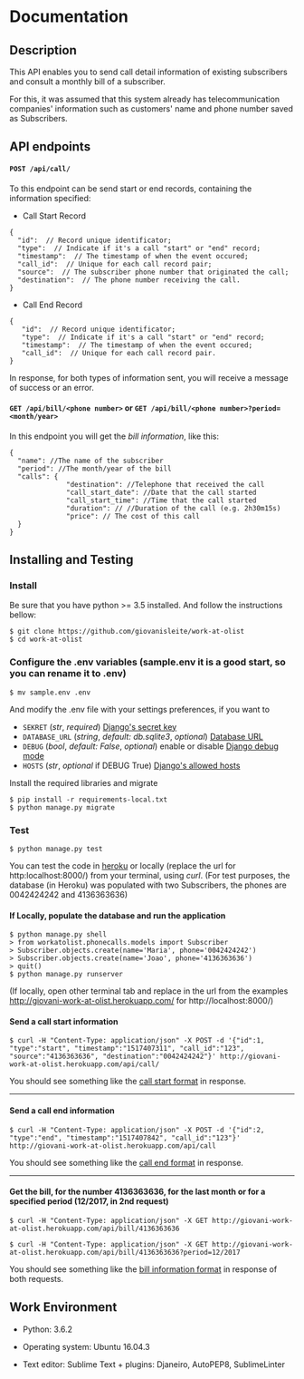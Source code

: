 # Documentation

## Description

This API enables you to send call detail information of existing subscribers and consult a monthly bill of a subscriber.

For this, it was assumed that this system already has telecommunication companies' information such as customers' name and phone number saved as Subscribers.


## API endpoints

#### ```POST /api/call/```

To this endpoint can be send start or end records, containing the information specified:

- <span id="call_start_format">Call Start Record</span>

```
{
  "id":  // Record unique identificator;
  "type":  // Indicate if it's a call "start" or "end" record;
  "timestamp":  // The timestamp of when the event occured;
  "call_id":  // Unique for each call record pair;
  "source":  // The subscriber phone number that originated the call;
  "destination":  // The phone number receiving the call.
}
```

- <span id="call_end_format">Call End Record</span>

```
{
   "id":  // Record unique identificator;
   "type":  // Indicate if it's a call "start" or "end" record;
   "timestamp":  // The timestamp of when the event occured;
   "call_id":  // Unique for each call record pair.
}
```

In response, for both types of information sent, you will receive a message of success or an error.


#### `GET /api/bill/<phone number>` or `GET /api/bill/<phone number>?period=<month/year>`

In this endpoint you will get the <span id="bill_format">*bill information*</span>, like this:

```
{
  "name": //The name of the subscriber
  "period": //The month/year of the bill
  "calls": {
              "destination": //Telephone that received the call
              "call_start_date": //Date that the call started
              "call_start_time": //Time that the call started
              "duration": // //Duration of the call (e.g. 2h30m15s)
              "price": // The cost of this call
  }
}
```

## Installing and Testing

### Install

Be sure that you have python >= 3.5 installed. And follow the instructions bellow:

```console
$ git clone https://github.com/giovanisleite/work-at-olist
$ cd work-at-olist
```

### Configure the .env variables (sample.env it is a good start, so you can rename it to .env)

```
$ mv sample.env .env
```

And modify the .env file with your settings preferences, if you want to

- `SEKRET` (_str_, _required_) [Django's secret key](https://docs.djangoproject.com/en/2.0/ref/settings/#secret-key)
- `DATABASE_URL` (_string_, _default: db.sqlite3_, _optional_) [Database URL](https://github.com/kennethreitz/dj-database-url#url-schema)
- `DEBUG` (_bool_, _default: False_, _optional_) enable or disable [Django debug mode](https://docs.djangoproject.com/en/2.0/ref/settings/#debug)
- `HOSTS` (_str_, _optional_ if DEBUG True) [Django's allowed hosts](https://docs.djangoproject.com/en/2.0/ref/settings/#allowed-hosts)

Install the required libraries and migrate

```console
$ pip install -r requirements-local.txt
$ python manage.py migrate
```

### Test

```console
$ python manage.py test
```

You can test the code in [heroku](http://giovani-work-at-olist.herokuapp.com/) or locally (replace the url for http:localhost:8000/) from your terminal, using _curl_. (For test purposes, the database (in Heroku) was populated with two Subscribers, the phones are 0042424242 and 4136363636)

#### If Locally, populate the database and run the application

```console
$ python manage.py shell
> from workatolist.phonecalls.models import Subscriber
> Subscriber.objects.create(name='Maria', phone='0042424242')
> Subscriber.objects.create(name='Joao', phone='4136363636')
> quit()
$ python manage.py runserver
```

(If locally, open other terminal tab and replace in the url from the examples http://giovani-work-at-olist.herokuapp.com/ for http://localhost:8000/)

#### Send a call start information
```console
$ curl -H "Content-Type: application/json" -X POST -d '{"id":1, "type":"start", "timestamp":"1517407311", "call_id":"123", "source":"4136363636", "destination":"0042424242"}' http://giovani-work-at-olist.herokuapp.com/api/call/

```
You should see something like the <a href="#call_start_format">call start format</a> in response.

---------------------------------------------------------------------------

#### Send a call end information
```console
$ curl -H "Content-Type: application/json" -X POST -d '{"id":2, "type":"end", "timestamp":"1517407842", "call_id":"123"}' http://giovani-work-at-olist.herokuapp.com/api/call

```
You should see something like the <a href="#call_end_format">call end format</a> in response.

---------------------------------------------------------------------------

#### Get the bill, for the number 4136363636, for the last month or for a specified period (12/2017, in 2nd request)
```console
$ curl -H "Content-Type: application/json" -X GET http://giovani-work-at-olist.herokuapp.com/api/bill/4136363636

$ curl -H "Content-Type: application/json" -X GET http://giovani-work-at-olist.herokuapp.com/api/bill/4136363636?period=12/2017

```
You should see something like the <a href="#bill_format"> bill information format</a> in response of both requests.

## Work Environment

- Python: 3.6.2

- Operating system: Ubuntu 16.04.3

- Text editor: Sublime Text + plugins: Djaneiro, AutoPEP8, SublimeLinter

